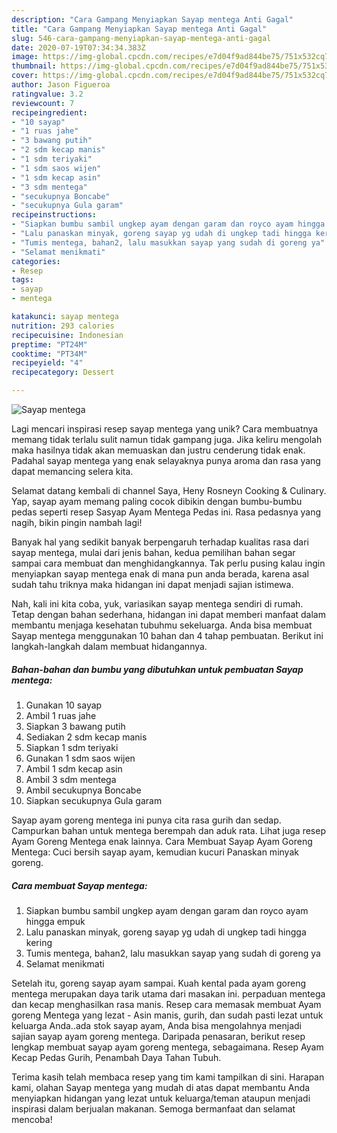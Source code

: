 ```yaml
---
description: "Cara Gampang Menyiapkan Sayap mentega Anti Gagal"
title: "Cara Gampang Menyiapkan Sayap mentega Anti Gagal"
slug: 546-cara-gampang-menyiapkan-sayap-mentega-anti-gagal
date: 2020-07-19T07:34:34.383Z
image: https://img-global.cpcdn.com/recipes/e7d04f9ad844be75/751x532cq70/sayap-mentega-foto-resep-utama.jpg
thumbnail: https://img-global.cpcdn.com/recipes/e7d04f9ad844be75/751x532cq70/sayap-mentega-foto-resep-utama.jpg
cover: https://img-global.cpcdn.com/recipes/e7d04f9ad844be75/751x532cq70/sayap-mentega-foto-resep-utama.jpg
author: Jason Figueroa
ratingvalue: 3.2
reviewcount: 7
recipeingredient:
- "10 sayap"
- "1 ruas jahe"
- "3 bawang putih"
- "2 sdm kecap manis"
- "1 sdm teriyaki"
- "1 sdm saos wijen"
- "1 sdm kecap asin"
- "3 sdm mentega"
- "secukupnya Boncabe"
- "secukupnya Gula garam"
recipeinstructions:
- "Siapkan bumbu sambil ungkep ayam dengan garam dan royco ayam hingga empuk"
- "Lalu panaskan minyak, goreng sayap yg udah di ungkep tadi hingga kering"
- "Tumis mentega, bahan2, lalu masukkan sayap yang sudah di goreng ya"
- "Selamat menikmati"
categories:
- Resep
tags:
- sayap
- mentega

katakunci: sayap mentega 
nutrition: 293 calories
recipecuisine: Indonesian
preptime: "PT24M"
cooktime: "PT34M"
recipeyield: "4"
recipecategory: Dessert

---
```



![Sayap mentega](https://img-global.cpcdn.com/recipes/e7d04f9ad844be75/751x532cq70/sayap-mentega-foto-resep-utama.jpg)

Lagi mencari inspirasi resep sayap mentega yang unik? Cara membuatnya memang tidak terlalu sulit namun tidak gampang juga. Jika keliru mengolah maka hasilnya tidak akan memuaskan dan justru cenderung tidak enak. Padahal sayap mentega yang enak selayaknya punya aroma dan rasa yang dapat memancing selera kita.

Selamat datang kembali di channel Saya, Heny Rosneyn Cooking &amp; Culinary. Yap, sayap ayam memang paling cocok dibikin dengan bumbu-bumbu pedas seperti resep Sasyap Ayam Mentega Pedas ini. Rasa pedasnya yang nagih, bikin pingin nambah lagi!

Banyak hal yang sedikit banyak berpengaruh terhadap kualitas rasa dari sayap mentega, mulai dari jenis bahan, kedua pemilihan bahan segar sampai cara membuat dan menghidangkannya. Tak perlu pusing kalau ingin menyiapkan sayap mentega enak di mana pun anda berada, karena asal sudah tahu triknya maka hidangan ini dapat menjadi sajian istimewa.


Nah, kali ini kita coba, yuk, variasikan sayap mentega sendiri di rumah. Tetap dengan bahan sederhana, hidangan ini dapat memberi manfaat dalam membantu menjaga kesehatan tubuhmu sekeluarga. Anda bisa membuat Sayap mentega menggunakan 10 bahan dan 4 tahap pembuatan. Berikut ini langkah-langkah dalam membuat hidangannya.

<!--inarticleads1-->

##### Bahan-bahan dan bumbu yang dibutuhkan untuk pembuatan Sayap mentega:

1. Gunakan 10 sayap
1. Ambil 1 ruas jahe
1. Siapkan 3 bawang putih
1. Sediakan 2 sdm kecap manis
1. Siapkan 1 sdm teriyaki
1. Gunakan 1 sdm saos wijen
1. Ambil 1 sdm kecap asin
1. Ambil 3 sdm mentega
1. Ambil secukupnya Boncabe
1. Siapkan secukupnya Gula garam


Sayap ayam goreng mentega ini punya cita rasa gurih dan sedap. Campurkan bahan untuk mentega berempah dan aduk rata. Lihat juga resep Ayam Goreng Mentega enak lainnya. Cara Membuat Sayap Ayam Goreng Mentega: Cuci bersih sayap ayam, kemudian kucuri Panaskan minyak goreng. 

<!--inarticleads2-->

##### Cara membuat Sayap mentega:

1. Siapkan bumbu sambil ungkep ayam dengan garam dan royco ayam hingga empuk
1. Lalu panaskan minyak, goreng sayap yg udah di ungkep tadi hingga kering
1. Tumis mentega, bahan2, lalu masukkan sayap yang sudah di goreng ya
1. Selamat menikmati


Setelah itu, goreng sayap ayam sampai. Kuah kental pada ayam goreng mentega merupakan daya tarik utama dari masakan ini. perpaduan mentega dan kecap menghasilkan rasa manis. Resep cara memasak membuat Ayam goreng Mentega yang lezat - Asin manis, gurih, dan sudah pasti lezat untuk keluarga Anda..ada stok sayap ayam, Anda bisa mengolahnya menjadi sajian sayap ayam goreng mentega. Daripada penasaran, berikut resep lengkap membuat sayap ayam goreng mentega, sebagaimana. Resep Ayam Kecap Pedas Gurih, Penambah Daya Tahan Tubuh. 

Terima kasih telah membaca resep yang tim kami tampilkan di sini. Harapan kami, olahan Sayap mentega yang mudah di atas dapat membantu Anda menyiapkan hidangan yang lezat untuk keluarga/teman ataupun menjadi inspirasi dalam berjualan makanan. Semoga bermanfaat dan selamat mencoba!
